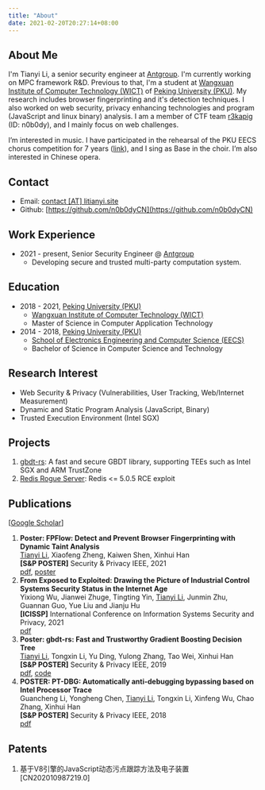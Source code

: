 ```yaml
---
title: "About"
date: 2021-02-20T20:27:14+08:00
---
```


## About Me

I'm Tianyi Li, a senior security engineer at [Antgroup](https://www.antgroup.com/en).
I'm currently working on MPC framework R&D.
Previous to that, I'm a student at [Wangxuan Institute of Computer Technology (WICT)](https://www.wict.pku.edu.cn/) of [Peking University (PKU)](https://www.pku.edu.cn/).
My research includes browser fingerprinting and it's detection techniques.
I also worked on web security, privacy enhancing technologies and program (JavaScript and linux binary) analysis.
I am a member of CTF team [r3kapig](https://r3kapig.com/) (ID: n0b0dy), and I mainly focus on web challenges.

I’m interested in music.
I have participated in the rehearsal of the PKU EECS chorus competition for 7 years ([link](https://eecs129.site/)), and I sing as Base in the choir.
I’m also interested in Chinese opera.

## Contact

* Email: [contact \[AT\] litianyi.site](mailto:me@litianyi.site)
* Github: [https://github.com/n0b0dyCN](https://github.com/n0b0dyCN)

## Work Experience

* 2021 - present, Senior Security Engineer @ [Antgroup](https://www.antgroup.com/en)
    - Developing secure and trusted multi-party computation system.

## Education

* 2018 - 2021, [Peking University (PKU)](https://www.pku.edu.cn/)
    - [Wangxuan Institute of Computer Technology (WICT)](https://www.wict.pku.edu.cn/)
    - Master of Science in Computer Application Technology
* 2014 - 2018, [Peking University (PKU)](https://www.pku.edu.cn/)
    - [School of Electronics Engineering and Computer Science (EECS)](https://eecs.pku.edu.cn/)
    - Bachelor of Science in Computer Science and Technology

## Research Interest

* Web Security & Privacy (Vulnerabilities, User Tracking, Web/Internet Measurement)
* Dynamic and Static Program Analysis (JavaScript, Binary)
* Trusted Execution Environment (Intel SGX)


## Projects

1. [gbdt-rs](https://github.com/mesalock-linux/gbdt-rs): A fast and secure GBDT library, supporting TEEs such as Intel SGX and ARM TrustZone
1. [Redis Rogue Server](https://github.com/n0b0dyCN/redis-rogue-server): Redis <= 5.0.5 RCE exploit

## Publications

\[[Google Scholar](https://scholar.google.com/citations?user=8xv4HxIAAAAJ&hl=en)\]

1. **Poster: FPFlow: Detect and Prevent Browser Fingerprinting with Dynamic Taint Analysis**</br>
<u>Tianyi Li</u>, Xiaofeng Zheng, Kaiwen Shen, Xinhui Han</br>
**[S&P POSTER]** Security & Privacy IEEE, 2021</br>
[pdf](./papers/fpflow-sp21.pdf), [poster](./papers/fpflow-poster-sp21.pdf)
1. **From Exposed to Exploited: Drawing the Picture of Industrial Control Systems Security Status in the Internet Age**</br>
Yixiong Wu, Jianwei Zhuge, Tingting Yin, <u>Tianyi Li</u>, Junmin Zhu, Guannan Guo, Yue Liu and Jianju Hu</br>
**[ICISSP]** International Conference on Information Systems Security and Privacy, 2021</br>
[pdf](./papers/ICScope-icissp21.pdf)
1. **Poster: gbdt-rs: Fast and Trustworthy Gradient Boosting Decision Tree**</br>
<u>Tianyi Li</u>, Tongxin Li, Yu Ding, Yulong Zhang, Tao Wei, Xinhui Han</br>
**[S&P POSTER]** Security & Privacy IEEE, 2019</br>
[pdf](./papers/gbdt-rs-sp19.pdf), [code](https://github.com/mesalock-linux/gbdt-rs)
1. **POSTER: PT-DBG: Automatically anti-debugging bypassing based on Intel Processor Trace**</br>
Guancheng Li, Yongheng Chen, <u>Tianyi Li</u>, Tongxin Li, Xinfeng Wu, Chao Zhang, Xinhui Han</br>
**[S&P POSTER]** Security & Privacy IEEE, 2018</br>
[pdf](./papers/ptdbg-sp18.pdf)

## Patents

1. 基于V8引擎的JavaScript动态污点跟踪方法及电子装置 [CN202010987219.0]
